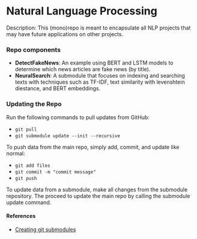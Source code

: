 # Natural Language Processing

Description: This (mono)repo is meant to encapsulate all NLP projects that may have future applications on other projects.


### Repo components

 - **DetectFakeNews**: An example using BERT and LSTM models to determine which news articles are fake news (by title).
 - **NeuralSearch**: A submodule that focuses on indexing and searching texts with techniques such as TF-IDF, text similarity with levenshtein diestance, and BERT embeddings.


### Updating the Repo

Run the following commands to pull updates from GitHub:
 - `git pull`
 - `git submodule update --init --recursive`

To push data from the main repo, simply add, commit, and update like normal:
 - `git add files`
 - `git commit -m "commit message"`
 - `git push`

To update data from a submodule, make all changes from the submodule repository. The proceed to update the main repo by calling the submodule update command.


#### References

- [Creating git submodules](https://www.theserverside.com/blog/Coffee-Talk-Java-News-Stories-and-Opinions/How-to-add-submodules-to-GitHub-repos)